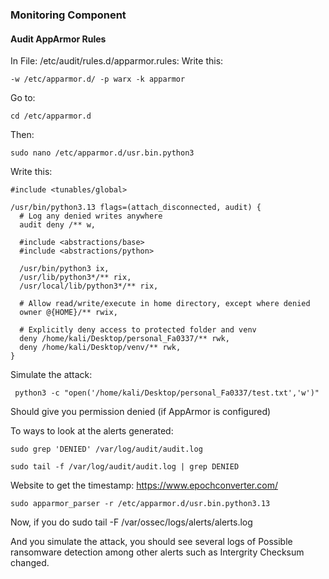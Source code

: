 ### Monitoring Component

#### Audit AppArmor Rules

In File: /etc/audit/rules.d/apparmor.rules:
Write this:
```
-w /etc/apparmor.d/ -p warx -k apparmor
```
Go to:
```
cd /etc/apparmor.d
```
Then:
```
sudo nano /etc/apparmor.d/usr.bin.python3  
```
Write this:
```                                       
#include <tunables/global>

/usr/bin/python3.13 flags=(attach_disconnected, audit) {
  # Log any denied writes anywhere
  audit deny /** w,

  #include <abstractions/base>
  #include <abstractions/python>

  /usr/bin/python3 ix,
  /usr/lib/python3*/** rix,
  /usr/local/lib/python3*/** rix,

  # Allow read/write/execute in home directory, except where denied
  owner @{HOME}/** rwix,

  # Explicitly deny access to protected folder and venv
  deny /home/kali/Desktop/personal_Fa0337/** rwk,
  deny /home/kali/Desktop/venv/** rwk,
}
```
Simulate the attack:
```
 python3 -c "open('/home/kali/Desktop/personal_Fa0337/test.txt','w')"
```
Should give you permission denied (if AppArmor is configured)


To ways to look at the alerts generated:

```
sudo grep 'DENIED' /var/log/audit/audit.log
```
```
sudo tail -f /var/log/audit/audit.log | grep DENIED
```

Website to get the timestamp:
https://www.epochconverter.com/

```
sudo apparmor_parser -r /etc/apparmor.d/usr.bin.python3.13
```

Now, if you do sudo tail -F /var/ossec/logs/alerts/alerts.log

And you simulate the attack, you should see several logs of Possible ransomware detection among other alerts such as Intergrity Checksum changed.


